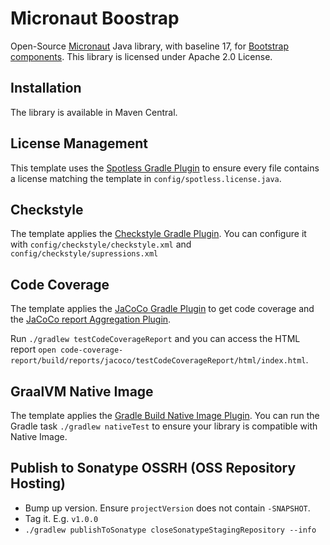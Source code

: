 # Micronaut Boostrap
Open-Source [Micronaut](https://micronaut.io) Java library, with baseline 17, for [Bootstrap components](https://getbootstrap.com). This library is licensed under Apache 2.0 License.

## Installation

The library is available in Maven Central. 

## License Management

This template uses the [Spotless Gradle Plugin](https://github.com/diffplug/spotless) to ensure every file contains a license matching the template in `config/spotless.license.java`.

## Checkstyle

The template applies the [Checkstyle Gradle Plugin](https://docs.gradle.org/current/userguide/checkstyle_plugin.html). You can configure it with `config/checkstyle/checkstyle.xml` and `config/checkstyle/supressions.xml`

## Code Coverage

The template applies the [JaCoCo Gradle Plugin](https://docs.gradle.org/current/userguide/jacoco_plugin.html) to get code coverage and the [JaCoCo report Aggregation Plugin](https://docs.gradle.org/current/userguide/jacoco_report_aggregation_plugin.html). 

Run `./gradlew testCodeCoverageReport` and you can access the HTML report `open code-coverage-report/build/reports/jacoco/testCodeCoverageReport/html/index.html`.

## GraalVM Native Image

The template applies the [Gradle Build Native Image Plugin](https://graalvm.github.io/native-build-tools/latest/gradle-plugin.html). You can run the Gradle task `./gradlew nativeTest` to ensure your library is compatible with Native Image.  

## Publish to Sonatype OSSRH (OSS Repository Hosting)

- Bump up version. Ensure `projectVersion` does not contain `-SNAPSHOT`. 
- Tag it. E.g. `v1.0.0`
- `./gradlew publishToSonatype closeSonatypeStagingRepository --info`